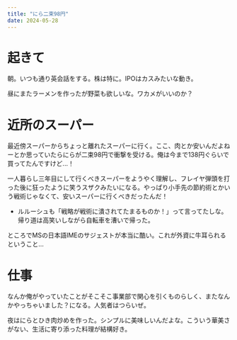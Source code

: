 ```yaml
---
title: "にら二束98円"
date: 2024-05-28
---
```


# 起きて
朝。いつも通り英会話をする。株は特に。IPOはカスみたいな動き。

昼にまたラーメンを作ったが野菜も欲しいな。ワカメがいいのか？

# 近所のスーパー
最近傍スーパーからちょっと離れたスーパーに行く。ここ、肉とか安いんだよねーとか思っていたらにらが二束98円で衝撃を受ける。俺は今まで138円ぐらいで買ってたんですけど...！

一人暮らし三年目にして行くべきスーパーをようやく理解し、フレイヤ弾頭を打った後に狂ったように笑うスザクみたいになる。やっぱり小手先の節約術とかいう戦術じゃなくて、安いスーパーに行くべきだったんだ！
- ルルーシュも「戦略が戦術に潰されてたまるものか！」って言ってたしな。帰り道は高笑いしながら自転車を漕いで帰った。

ところでMSの日本語IMEのサジェストが本当に酷い。これが外資に牛耳られるということ...

# 仕事
なんか俺がやっていたことがそこそこ事業部で関心を引くものらしく、またなんかやっちゃいました？になる。人気者はつらいぜ。

夜はにらとひき肉炒めを作った。シンプルに美味しいんだよな。こういう華美さがない、生活に寄り添った料理が結構好き。